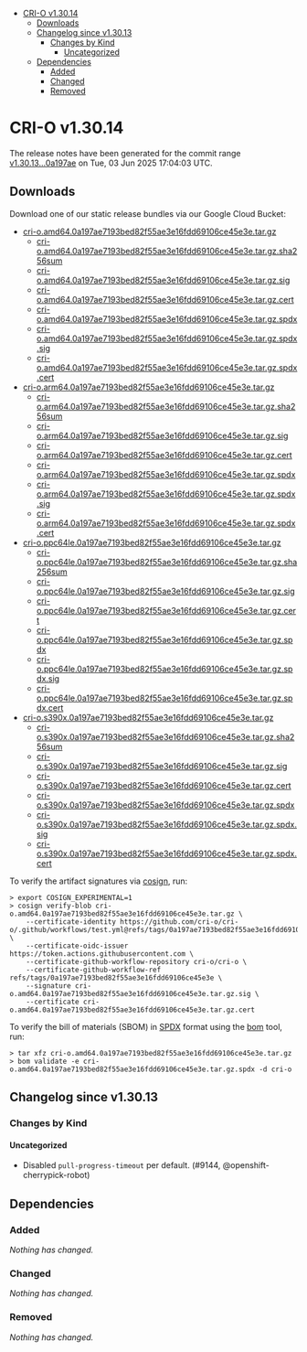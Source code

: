 - [CRI-O v1.30.14](#cri-o-v13014)
  - [Downloads](#downloads)
  - [Changelog since v1.30.13](#changelog-since-v13013)
    - [Changes by Kind](#changes-by-kind)
      - [Uncategorized](#uncategorized)
  - [Dependencies](#dependencies)
    - [Added](#added)
    - [Changed](#changed)
    - [Removed](#removed)

# CRI-O v1.30.14

The release notes have been generated for the commit range
[v1.30.13...0a197ae](https://github.com/cri-o/cri-o/compare/v1.30.13...v1.30.14) on Tue, 03 Jun 2025 17:04:03 UTC.

## Downloads

Download one of our static release bundles via our Google Cloud Bucket:

- [cri-o.amd64.0a197ae7193bed82f55ae3e16fdd69106ce45e3e.tar.gz](https://storage.googleapis.com/cri-o/artifacts/cri-o.amd64.0a197ae7193bed82f55ae3e16fdd69106ce45e3e.tar.gz)
  - [cri-o.amd64.0a197ae7193bed82f55ae3e16fdd69106ce45e3e.tar.gz.sha256sum](https://storage.googleapis.com/cri-o/artifacts/cri-o.amd64.0a197ae7193bed82f55ae3e16fdd69106ce45e3e.tar.gz.sha256sum)
  - [cri-o.amd64.0a197ae7193bed82f55ae3e16fdd69106ce45e3e.tar.gz.sig](https://storage.googleapis.com/cri-o/artifacts/cri-o.amd64.0a197ae7193bed82f55ae3e16fdd69106ce45e3e.tar.gz.sig)
  - [cri-o.amd64.0a197ae7193bed82f55ae3e16fdd69106ce45e3e.tar.gz.cert](https://storage.googleapis.com/cri-o/artifacts/cri-o.amd64.0a197ae7193bed82f55ae3e16fdd69106ce45e3e.tar.gz.cert)
  - [cri-o.amd64.0a197ae7193bed82f55ae3e16fdd69106ce45e3e.tar.gz.spdx](https://storage.googleapis.com/cri-o/artifacts/cri-o.amd64.0a197ae7193bed82f55ae3e16fdd69106ce45e3e.tar.gz.spdx)
  - [cri-o.amd64.0a197ae7193bed82f55ae3e16fdd69106ce45e3e.tar.gz.spdx.sig](https://storage.googleapis.com/cri-o/artifacts/cri-o.amd64.0a197ae7193bed82f55ae3e16fdd69106ce45e3e.tar.gz.spdx.sig)
  - [cri-o.amd64.0a197ae7193bed82f55ae3e16fdd69106ce45e3e.tar.gz.spdx.cert](https://storage.googleapis.com/cri-o/artifacts/cri-o.amd64.0a197ae7193bed82f55ae3e16fdd69106ce45e3e.tar.gz.spdx.cert)
- [cri-o.arm64.0a197ae7193bed82f55ae3e16fdd69106ce45e3e.tar.gz](https://storage.googleapis.com/cri-o/artifacts/cri-o.arm64.0a197ae7193bed82f55ae3e16fdd69106ce45e3e.tar.gz)
  - [cri-o.arm64.0a197ae7193bed82f55ae3e16fdd69106ce45e3e.tar.gz.sha256sum](https://storage.googleapis.com/cri-o/artifacts/cri-o.arm64.0a197ae7193bed82f55ae3e16fdd69106ce45e3e.tar.gz.sha256sum)
  - [cri-o.arm64.0a197ae7193bed82f55ae3e16fdd69106ce45e3e.tar.gz.sig](https://storage.googleapis.com/cri-o/artifacts/cri-o.arm64.0a197ae7193bed82f55ae3e16fdd69106ce45e3e.tar.gz.sig)
  - [cri-o.arm64.0a197ae7193bed82f55ae3e16fdd69106ce45e3e.tar.gz.cert](https://storage.googleapis.com/cri-o/artifacts/cri-o.arm64.0a197ae7193bed82f55ae3e16fdd69106ce45e3e.tar.gz.cert)
  - [cri-o.arm64.0a197ae7193bed82f55ae3e16fdd69106ce45e3e.tar.gz.spdx](https://storage.googleapis.com/cri-o/artifacts/cri-o.arm64.0a197ae7193bed82f55ae3e16fdd69106ce45e3e.tar.gz.spdx)
  - [cri-o.arm64.0a197ae7193bed82f55ae3e16fdd69106ce45e3e.tar.gz.spdx.sig](https://storage.googleapis.com/cri-o/artifacts/cri-o.arm64.0a197ae7193bed82f55ae3e16fdd69106ce45e3e.tar.gz.spdx.sig)
  - [cri-o.arm64.0a197ae7193bed82f55ae3e16fdd69106ce45e3e.tar.gz.spdx.cert](https://storage.googleapis.com/cri-o/artifacts/cri-o.arm64.0a197ae7193bed82f55ae3e16fdd69106ce45e3e.tar.gz.spdx.cert)
- [cri-o.ppc64le.0a197ae7193bed82f55ae3e16fdd69106ce45e3e.tar.gz](https://storage.googleapis.com/cri-o/artifacts/cri-o.ppc64le.0a197ae7193bed82f55ae3e16fdd69106ce45e3e.tar.gz)
  - [cri-o.ppc64le.0a197ae7193bed82f55ae3e16fdd69106ce45e3e.tar.gz.sha256sum](https://storage.googleapis.com/cri-o/artifacts/cri-o.ppc64le.0a197ae7193bed82f55ae3e16fdd69106ce45e3e.tar.gz.sha256sum)
  - [cri-o.ppc64le.0a197ae7193bed82f55ae3e16fdd69106ce45e3e.tar.gz.sig](https://storage.googleapis.com/cri-o/artifacts/cri-o.ppc64le.0a197ae7193bed82f55ae3e16fdd69106ce45e3e.tar.gz.sig)
  - [cri-o.ppc64le.0a197ae7193bed82f55ae3e16fdd69106ce45e3e.tar.gz.cert](https://storage.googleapis.com/cri-o/artifacts/cri-o.ppc64le.0a197ae7193bed82f55ae3e16fdd69106ce45e3e.tar.gz.cert)
  - [cri-o.ppc64le.0a197ae7193bed82f55ae3e16fdd69106ce45e3e.tar.gz.spdx](https://storage.googleapis.com/cri-o/artifacts/cri-o.ppc64le.0a197ae7193bed82f55ae3e16fdd69106ce45e3e.tar.gz.spdx)
  - [cri-o.ppc64le.0a197ae7193bed82f55ae3e16fdd69106ce45e3e.tar.gz.spdx.sig](https://storage.googleapis.com/cri-o/artifacts/cri-o.ppc64le.0a197ae7193bed82f55ae3e16fdd69106ce45e3e.tar.gz.spdx.sig)
  - [cri-o.ppc64le.0a197ae7193bed82f55ae3e16fdd69106ce45e3e.tar.gz.spdx.cert](https://storage.googleapis.com/cri-o/artifacts/cri-o.ppc64le.0a197ae7193bed82f55ae3e16fdd69106ce45e3e.tar.gz.spdx.cert)
- [cri-o.s390x.0a197ae7193bed82f55ae3e16fdd69106ce45e3e.tar.gz](https://storage.googleapis.com/cri-o/artifacts/cri-o.s390x.0a197ae7193bed82f55ae3e16fdd69106ce45e3e.tar.gz)
  - [cri-o.s390x.0a197ae7193bed82f55ae3e16fdd69106ce45e3e.tar.gz.sha256sum](https://storage.googleapis.com/cri-o/artifacts/cri-o.s390x.0a197ae7193bed82f55ae3e16fdd69106ce45e3e.tar.gz.sha256sum)
  - [cri-o.s390x.0a197ae7193bed82f55ae3e16fdd69106ce45e3e.tar.gz.sig](https://storage.googleapis.com/cri-o/artifacts/cri-o.s390x.0a197ae7193bed82f55ae3e16fdd69106ce45e3e.tar.gz.sig)
  - [cri-o.s390x.0a197ae7193bed82f55ae3e16fdd69106ce45e3e.tar.gz.cert](https://storage.googleapis.com/cri-o/artifacts/cri-o.s390x.0a197ae7193bed82f55ae3e16fdd69106ce45e3e.tar.gz.cert)
  - [cri-o.s390x.0a197ae7193bed82f55ae3e16fdd69106ce45e3e.tar.gz.spdx](https://storage.googleapis.com/cri-o/artifacts/cri-o.s390x.0a197ae7193bed82f55ae3e16fdd69106ce45e3e.tar.gz.spdx)
  - [cri-o.s390x.0a197ae7193bed82f55ae3e16fdd69106ce45e3e.tar.gz.spdx.sig](https://storage.googleapis.com/cri-o/artifacts/cri-o.s390x.0a197ae7193bed82f55ae3e16fdd69106ce45e3e.tar.gz.spdx.sig)
  - [cri-o.s390x.0a197ae7193bed82f55ae3e16fdd69106ce45e3e.tar.gz.spdx.cert](https://storage.googleapis.com/cri-o/artifacts/cri-o.s390x.0a197ae7193bed82f55ae3e16fdd69106ce45e3e.tar.gz.spdx.cert)

To verify the artifact signatures via [cosign](https://github.com/sigstore/cosign), run:

```console
> export COSIGN_EXPERIMENTAL=1
> cosign verify-blob cri-o.amd64.0a197ae7193bed82f55ae3e16fdd69106ce45e3e.tar.gz \
    --certificate-identity https://github.com/cri-o/cri-o/.github/workflows/test.yml@refs/tags/0a197ae7193bed82f55ae3e16fdd69106ce45e3e \
    --certificate-oidc-issuer https://token.actions.githubusercontent.com \
    --certificate-github-workflow-repository cri-o/cri-o \
    --certificate-github-workflow-ref refs/tags/0a197ae7193bed82f55ae3e16fdd69106ce45e3e \
    --signature cri-o.amd64.0a197ae7193bed82f55ae3e16fdd69106ce45e3e.tar.gz.sig \
    --certificate cri-o.amd64.0a197ae7193bed82f55ae3e16fdd69106ce45e3e.tar.gz.cert
```

To verify the bill of materials (SBOM) in [SPDX](https://spdx.org) format using the [bom](https://sigs.k8s.io/bom) tool, run:

```console
> tar xfz cri-o.amd64.0a197ae7193bed82f55ae3e16fdd69106ce45e3e.tar.gz
> bom validate -e cri-o.amd64.0a197ae7193bed82f55ae3e16fdd69106ce45e3e.tar.gz.spdx -d cri-o
```

## Changelog since v1.30.13

### Changes by Kind

#### Uncategorized
 - Disabled `pull-progress-timeout` per default. (#9144, @openshift-cherrypick-robot)

## Dependencies

### Added
_Nothing has changed._

### Changed
_Nothing has changed._

### Removed
_Nothing has changed._
